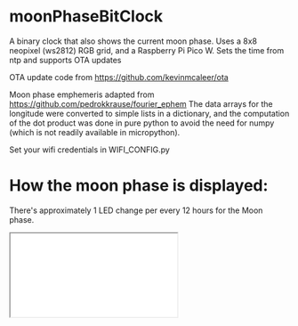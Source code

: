 # moonPhaseBitClock
A binary clock that also shows the current moon phase. Uses a 8x8 neopixel (ws2812) RGB grid, and a Raspberry Pi Pico W. Sets the time from ntp and supports OTA updates

OTA update code from https://github.com/kevinmcaleer/ota

Moon phase emphemeris adapted from https://github.com/pedrokkrause/fourier_ephem
The data arrays for the longitude were converted to simple lists in a dictionary, and the computation of the dot product was done in pure python to avoid the need for numpy (which is not readily available in micropython).

Set your wifi credentials in WIFI_CONFIG.py

# How the moon phase is displayed:
There's approximately 1 LED change per every 12 hours for the Moon phase.

<iframe src="docs/Moon%20Phase%20Examples.html"></iframe>